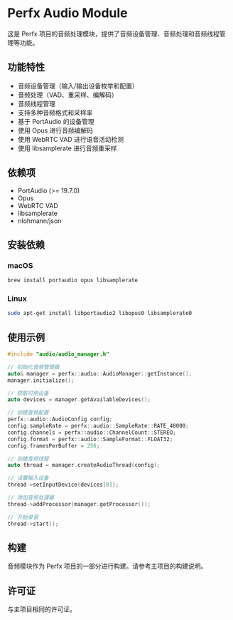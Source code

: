 # Perfx Audio Module

这是 Perfx 项目的音频处理模块，提供了音频设备管理、音频处理和音频线程管理等功能。

## 功能特性

- 音频设备管理（输入/输出设备枚举和配置）
- 音频处理（VAD、重采样、编解码）
- 音频线程管理
- 支持多种音频格式和采样率
- 基于 PortAudio 的设备管理
- 使用 Opus 进行音频编解码
- 使用 WebRTC VAD 进行语音活动检测
- 使用 libsamplerate 进行音频重采样

## 依赖项

- PortAudio (>= 19.7.0)
- Opus
- WebRTC VAD
- libsamplerate
- nlohmann/json

## 安装依赖

### macOS
```bash
brew install portaudio opus libsamplerate
```

### Linux
```bash
sudo apt-get install libportaudio2 libopus0 libsamplerate0
```

## 使用示例

```cpp
#include "audio/audio_manager.h"

// 初始化音频管理器
auto& manager = perfx::audio::AudioManager::getInstance();
manager.initialize();

// 获取可用设备
auto devices = manager.getAvailableDevices();

// 创建音频配置
perfx::audio::AudioConfig config;
config.sampleRate = perfx::audio::SampleRate::RATE_48000;
config.channels = perfx::audio::ChannelCount::STEREO;
config.format = perfx::audio::SampleFormat::FLOAT32;
config.framesPerBuffer = 256;

// 创建音频线程
auto thread = manager.createAudioThread(config);

// 设置输入设备
thread->setInputDevice(devices[0]);

// 添加音频处理器
thread->addProcessor(manager.getProcessor());

// 开始录音
thread->start();
```

## 构建

音频模块作为 Perfx 项目的一部分进行构建。请参考主项目的构建说明。

## 许可证

与主项目相同的许可证。 